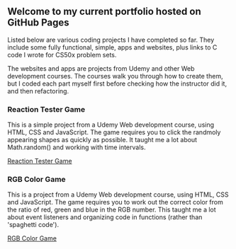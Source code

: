 ## Welcome to my current portfolio hosted on GitHub Pages

Listed below are various coding projects I have completed so far. They include some fully functional, simple, apps and websites, plus links to C code I wrote for CS50x problem sets.

The websites and apps are projects from Udemy and other Web development courses. The courses walk you through how to create them, but I coded each part myself first before checking how the instructor did it, and then refactoring. 

### Reaction Tester Game

This is a simple project from a Udemy Web development course, using HTML, CSS and JavaScript. The game requires you to click the randmoly appearing shapes as quickly as possible. It taught me a lot about Math.random() and working with time intervals.

[Reaction Tester Game](https://obwansan.github.io/js-reaction-tester-game/)

### RGB Color Game

This is a project from a Udemy Web development course, using HTML, CSS and JavaScript. The game requires you to work out the correct color from the ratio of red, green and blue in the RGB number. This taught me a lot about event listeners and organizing code in functions (rather than 'spaghetti code').

[RGB Color Game](https://obwansan.github.io/rgb-color-game/)




